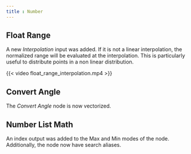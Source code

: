```yaml
---
title : Number
---
```


## Float Range

A new *Interpolation* input was added. If it is not a linear interpolation, the
normalized range will be evaluated at the interpolation. This is particularly
useful to distribute points in a non linear distribution.

{{< video float_range_interpolation.mp4 >}}

## Convert Angle

The *Convert Angle* node is now vectorized.

## Number List Math

An index output was added to the Max and Min modes of the node. Additionally,
the node now have search aliases.
